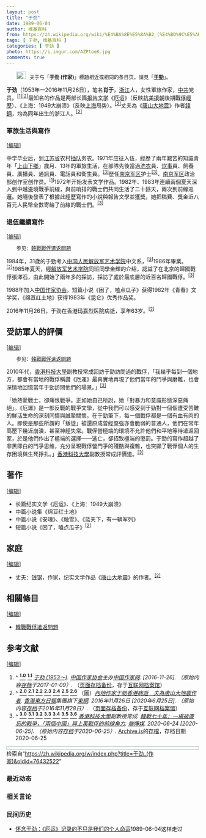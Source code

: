 ```yaml
---
layout: post
title: "于劲"
date: 1989-06-04
author: 维基百科
from: https://zh.wikipedia.org/wiki/%E4%BA%8E%E5%8A%B2_(%E4%BD%9C%E5%AE%B6)
tags: [ 于劲, 维基百科 ]
categories: [ 于劲 ]
photo: https://i.imgur.com/AZPtoeK.jpg
comments: true
---
```

<div class="mw-content-ltr mw-parser-output" lang="zh" dir="ltr"><div id="noteTA-8be63ced" class="noteTA"><div class="noteTA-title" data-noteta-code="zh-hans:于劲 (作家); zh-hant:于勁 (作家);"></div><div class="noteTA-local"><div data-noteta-code="zh-hans:于; zh-hant:于;"></div></div></div>
<style data-mw-deduplicate="TemplateStyles:r85100532">.mw-parser-output .hatnote{font-size:small}.mw-parser-output div.hatnote{padding-left:2em;margin-bottom:0.8em;margin-top:0.8em}.mw-parser-output .hatnote-notice-img::after{content:"\202f \202f \202f \202f "}.mw-parser-output .hatnote-notice-img-small::after{content:"\202f \202f "}.mw-parser-output .hatnote+link+.hatnote{margin-top:-0.5em}body.skin-minerva .mw-parser-output .hatnote-notice-img,body.skin-minerva .mw-parser-output .hatnote-notice-img-small{display:none}@media print{body.ns-0 .mw-parser-output .hatnote{display:none!important}}</style><div role="note" class="hatnote navigation-not-searchable"><span class="noviewer hatnote-notice-img" typeof="mw:File"><a href="/wiki/Wikipedia:%E6%B6%88%E6%AD%A7%E4%B9%89" title="Wikipedia:消歧义"><img alt="" src="//upload.wikimedia.org/wikipedia/commons/thumb/5/5f/Disambig_gray.svg/25px-Disambig_gray.svg.png" decoding="async" width="25" height="19" class="mw-file-element" srcset="//upload.wikimedia.org/wikipedia/commons/thumb/5/5f/Disambig_gray.svg/38px-Disambig_gray.svg.png 1.5x, //upload.wikimedia.org/wikipedia/commons/thumb/5/5f/Disambig_gray.svg/50px-Disambig_gray.svg.png 2x" data-file-width="220" data-file-height="168"></a></span>关于与「<b>于劲 (作家)</b>」標題相近或相同的条目页，請見「<b><a href="/wiki/%E4%BA%8E%E5%8A%B2" class="mw-disambig" title="于劲">于勁</a></b>」。</div>
<p><b>于劲</b>（1953年—2016年11月26日），笔名<b>肖于</b>，<a href="/wiki/%E6%B5%99%E6%B1%9F" class="mw-redirect" title="浙江">浙江</a>人，女性軍旅作家，<a href="/wiki/%E4%B8%AD%E5%9B%BD%E5%85%B1%E4%BA%A7%E5%85%9A" title="中国共产党">中共</a>党员。<sup id="cite_ref-zgzjw_1-0" class="reference"><a href="#cite_note-zgzjw-1"><span class="cite-bracket">[</span>1<span class="cite-bracket">]</span></a></sup><sup id="cite_ref-東網_2-0" class="reference"><a href="#cite_note-東網-2"><span class="cite-bracket">[</span>2<span class="cite-bracket">]</span></a></sup>最知名的作品是两部长篇<a href="/wiki/%E6%8A%A5%E5%91%8A%E6%96%87%E5%AD%A6" title="报告文学">报告文学</a>《厄运》（反映<a href="/wiki/%E6%8A%97%E7%BE%8E%E6%8F%B4%E6%9C%9D" class="mw-redirect" title="抗美援朝">抗美援朝</a>後期<a href="/wiki/%E9%9F%93%E6%88%B0%E6%88%B0%E4%BF%98" class="mw-redirect" title="韓戰戰俘">戰俘經歷</a>）、《上海：1949大崩溃》（反映<a href="/wiki/%E4%B8%8A%E6%B5%B7" class="mw-redirect" title="上海">上海</a>局势）。<sup id="cite_ref-東網_2-1" class="reference"><a href="#cite_note-東網-2"><span class="cite-bracket">[</span>2<span class="cite-bracket">]</span></a></sup>丈夫為《<a href="/wiki/%E5%94%90%E5%B1%B1%E5%A4%A7%E5%9C%B0%E9%9C%87" title="唐山大地震">唐山大地震</a>》作者<a href="/wiki/%E9%8C%A2%E9%8B%BC" title="錢鋼">錢鋼</a>，均為同年出生的浙江人。<sup id="cite_ref-東網_2-2" class="reference"><a href="#cite_note-東網-2"><span class="cite-bracket">[</span>2<span class="cite-bracket">]</span></a></sup>
</p>
<meta property="mw:PageProp/toc">
<div class="mw-heading mw-heading2"></div>
<div class="mw-heading mw-heading3"><h3 id="軍旅生活與寫作"><span id=".E8.BB.8D.E6.97.85.E7.94.9F.E6.B4.BB.E8.88.87.E5.AF.AB.E4.BD.9C"></span>軍旅生活與寫作</h3><span class="mw-editsection"><span class="mw-editsection-bracket">[</span><a href="/w/index.php?title=%E4%BA%8E%E5%8A%B2_(%E4%BD%9C%E5%AE%B6)&amp;action=edit&amp;section=2" title="编辑章节：軍旅生活與寫作"><span>编辑</span></a><span class="mw-editsection-bracket">]</span></span></div>
<p>中学毕业后，到<a href="/wiki/%E6%B1%9F%E8%8B%8F%E7%9C%81" title="江苏省">江苏省</a>农村<a href="/wiki/%E6%8F%92%E9%98%9F" title="插队">插队</a>务农。1971年应征入伍，經歷了兩年艱苦的知識青年「<a href="/wiki/%E4%B8%8A%E5%B1%B1%E4%B8%8B%E9%84%89" class="mw-redirect" title="上山下鄉">上山下鄉</a>」歲月、13年的軍旅生活，在部隊先後當過<a href="/wiki/%E6%B4%97%E8%A1%A3" title="洗衣">洗衣</a>員、<a href="/w/index.php?title=%E7%82%8A%E4%BA%8B&amp;action=edit&amp;redlink=1" class="new" title="炊事（页面不存在）">炊事</a>員、飼養員、廣播員、通訊員、電話員和衛生員。<sup id="cite_ref-常成2020_3-0" class="reference"><a href="#cite_note-常成2020-3"><span class="cite-bracket">[</span>3<span class="cite-bracket">]</span></a></sup>歷任<a href="/wiki/%E4%B8%AD%E5%9B%BD%E4%BA%BA%E6%B0%91%E8%A7%A3%E6%94%BE%E5%86%9B%E5%8D%97%E4%BA%AC%E5%86%9B%E5%8C%BA" title="中国人民解放军南京军区">南京军区</a>护士<sup id="cite_ref-常成2020_3-1" class="reference"><a href="#cite_note-常成2020-3"><span class="cite-bracket">[</span>3<span class="cite-bracket">]</span></a></sup>、<a href="/wiki/%E4%B8%AD%E5%9B%BD%E4%BA%BA%E6%B0%91%E8%A7%A3%E6%94%BE%E5%86%9B%E5%8D%97%E4%BA%AC%E5%86%9B%E5%8C%BA" title="中国人民解放军南京军区">南京军区</a>政治部创作室创作员。<sup id="cite_ref-zgzjw_1-1" class="reference"><a href="#cite_note-zgzjw-1"><span class="cite-bracket">[</span>1<span class="cite-bracket">]</span></a></sup>1972年开始发表文学作品。1982年、1983年連續兩個夏天深入到中越邊境戰爭前線，與前哨排的戰士們共同生活了二十餘天，兩次到前線巡邏。她隨後發表了根據此經歷寫作的小說與報告文學並獲獎，她把稿費、獎金近八百元人民幣全數寄給了前線的戰士們。<sup id="cite_ref-常成2020_3-2" class="reference"><a href="#cite_note-常成2020-3"><span class="cite-bracket">[</span>3<span class="cite-bracket">]</span></a></sup>
</p>
<div class="mw-heading mw-heading3"><h3 id="退伍繼續寫作"><span id=".E9.80.80.E4.BC.8D.E7.B9.BC.E7.BA.8C.E5.AF.AB.E4.BD.9C"></span>退伍繼續寫作</h3><span class="mw-editsection"><span class="mw-editsection-bracket">[</span><a href="/w/index.php?title=%E4%BA%8E%E5%8A%B2_(%E4%BD%9C%E5%AE%B6)&amp;action=edit&amp;section=3" title="编辑章节：退伍繼續寫作"><span>编辑</span></a><span class="mw-editsection-bracket">]</span></span></div>
<link rel="mw-deduplicated-inline-style" href="mw-data:TemplateStyles:r85100532"><div role="note" class="hatnote navigation-not-searchable">参见：<a href="/wiki/%E9%9F%93%E6%88%B0%E6%88%B0%E4%BF%98%E9%81%A3%E8%BF%94%E5%95%8F%E9%A1%8C" class="mw-redirect" title="韓戰戰俘遣返問題">韓戰戰俘遣返問題</a></div>
<p>1984年，31歲的于勁考入<a href="/wiki/%E4%B8%AD%E5%9B%BD%E4%BA%BA%E6%B0%91%E8%A7%A3%E6%94%BE%E5%86%9B%E8%89%BA%E6%9C%AF%E5%AD%A6%E9%99%A2" class="mw-redirect" title="中国人民解放军艺术学院">中国人民解放军艺术学院</a>中文系，<sup id="cite_ref-常成2020_3-3" class="reference"><a href="#cite_note-常成2020-3"><span class="cite-bracket">[</span>3<span class="cite-bracket">]</span></a></sup>1986年畢業。<sup id="cite_ref-東網_2-3" class="reference"><a href="#cite_note-東網-2"><span class="cite-bracket">[</span>2<span class="cite-bracket">]</span></a></sup>1985年夏天，經<a href="/wiki/%E8%A7%A3%E6%94%BE%E5%86%9B%E8%89%BA%E6%9C%AF%E5%AD%A6%E9%99%A2" class="mw-redirect" title="解放军艺术学院">解放军艺术学院</a>同班同學金輝的介紹，認識了在北京的歸國戰俘張澤石，由此開始了兩年多的採訪，採訪了處於最底層的近百名歸國戰俘。<sup id="cite_ref-常成2020_3-4" class="reference"><a href="#cite_note-常成2020-3"><span class="cite-bracket">[</span>3<span class="cite-bracket">]</span></a></sup>
</p><p>1988年加入<a href="/wiki/%E4%B8%AD%E5%9B%BD%E4%BD%9C%E5%AE%B6%E5%8D%8F%E4%BC%9A" title="中国作家协会">中国作家协会</a>。短篇小说《困了，嗑点瓜子》获得1982年《青春》文学奖，《绵亘红土地》获得1983年《昆仑》优秀作品奖。
</p><p>2016年11月26日，于劲在<a href="/wiki/%E9%A6%99%E6%B8%AF" title="香港">香港</a><a href="/wiki/%E7%91%AA%E5%98%89%E7%83%88%E9%86%AB%E9%99%A2" title="瑪嘉烈醫院">玛嘉烈医院</a>病逝，享年63岁。<sup id="cite_ref-東網_2-4" class="reference"><a href="#cite_note-東網-2"><span class="cite-bracket">[</span>2<span class="cite-bracket">]</span></a></sup>
</p>
<div class="mw-heading mw-heading2"><h2 id="受訪軍人的評價"><span id=".E5.8F.97.E8.A8.AA.E8.BB.8D.E4.BA.BA.E7.9A.84.E8.A9.95.E5.83.B9"></span>受訪軍人的評價</h2><span class="mw-editsection"><span class="mw-editsection-bracket">[</span><a href="/w/index.php?title=%E4%BA%8E%E5%8A%B2_(%E4%BD%9C%E5%AE%B6)&amp;action=edit&amp;section=4" title="编辑章节：受訪軍人的評價"><span>编辑</span></a><span class="mw-editsection-bracket">]</span></span></div>
<link rel="mw-deduplicated-inline-style" href="mw-data:TemplateStyles:r85100532"><div role="note" class="hatnote navigation-not-searchable">参见：<a href="/wiki/%E9%9F%93%E6%88%B0%E6%88%B0%E4%BF%98%E9%81%A3%E8%BF%94%E5%95%8F%E9%A1%8C" class="mw-redirect" title="韓戰戰俘遣返問題">韓戰戰俘遣返問題</a></div>
<p>2010年代，<a href="/wiki/%E9%A6%99%E6%B8%AF%E7%A7%91%E6%8A%80%E5%A4%A7%E5%AD%B8" title="香港科技大學">香港科技大學</a>副教授常成回訪于勁訪問過的戰俘，「我幾乎每到一個地方，都會有當地的戰俘稱讚《厄運》最真實地再現了他們當年的鬥爭與磨難，也會深情地回憶當年于勁訪問他們的場景。」<sup id="cite_ref-常成2020_3-5" class="reference"><a href="#cite_note-常成2020-3"><span class="cite-bracket">[</span>3<span class="cite-bracket">]</span></a></sup>
</p><p>「她熱愛戰士，卻痛恨戰爭。正如她自己所說，她「對暴力和意識形態深惡痛絕」。《厄運》是一部反戰的戰爭文學，從中我們可以感受到于勁對一個個遭受苦難的鮮活生命的深刻同情與誠摯關懷。在于勁筆下，每一個戰俘都是一個有血有肉的人。即使是那些所謂的「叛徒」被還原成曾經堅強亦會脆弱的普通人，他們在常年高壓下幾近崩潰，甚至神經失常。戰俘營極端的環境不允許他們和平地等待遣返回家，於是他們作出了極端的選擇——逃亡，卻招致極端的懲罰。于勁的寫作超越了非黑即白的鬥爭思維，充分呈現戰俘營鬥爭的殘酷與複雜，也突顯了戰俘個人的生存困境與生死掙扎。」<a href="/wiki/%E9%A6%99%E6%B8%AF%E7%A7%91%E6%8A%80%E5%A4%A7%E5%AD%B8" title="香港科技大學">香港科技大學</a>副教授常成評價道。<sup id="cite_ref-常成2020_3-6" class="reference"><a href="#cite_note-常成2020-3"><span class="cite-bracket">[</span>3<span class="cite-bracket">]</span></a></sup>
</p>
<div class="mw-heading mw-heading2"><h2 id="著作"><span id=".E8.91.97.E4.BD.9C"></span>著作</h2><span class="mw-editsection"><span class="mw-editsection-bracket">[</span><a href="/w/index.php?title=%E4%BA%8E%E5%8A%B2_(%E4%BD%9C%E5%AE%B6)&amp;action=edit&amp;section=5" title="编辑章节：著作"><span>编辑</span></a><span class="mw-editsection-bracket">]</span></span></div>
<ul><li>长篇纪实文学《厄运》、《上海：1949大崩溃》</li>
<li>中篇小说集《绵亘红土地》</li>
<li>中篇小说《安魂》、《融雪》、《蓝天下，有一辆军列》</li>
<li>短篇小说《困了，嗑点瓜子》<sup id="cite_ref-東網_2-5" class="reference"><a href="#cite_note-東網-2"><span class="cite-bracket">[</span>2<span class="cite-bracket">]</span></a></sup></li></ul>
<div class="mw-heading mw-heading2"><h2 id="家庭"><span id=".E5.AE.B6.E5.BA.AD"></span>家庭</h2><span class="mw-editsection"><span class="mw-editsection-bracket">[</span><a href="/w/index.php?title=%E4%BA%8E%E5%8A%B2_(%E4%BD%9C%E5%AE%B6)&amp;action=edit&amp;section=6" title="编辑章节：家庭"><span>编辑</span></a><span class="mw-editsection-bracket">]</span></span></div>
<ul><li>丈夫：<a href="/wiki/%E9%92%B1%E9%92%A2" class="mw-redirect" title="钱钢">钱钢</a>，作家，纪实文学作品《<a href="/wiki/%E5%94%90%E5%B1%B1%E5%A4%A7%E5%9C%B0%E9%9C%87" title="唐山大地震">唐山大地震</a>》的作者。<sup id="cite_ref-東網_2-6" class="reference"><a href="#cite_note-東網-2"><span class="cite-bracket">[</span>2<span class="cite-bracket">]</span></a></sup></li></ul>
<div class="mw-heading mw-heading2"><h2 id="相關條目"><span id=".E7.9B.B8.E9.97.9C.E6.A2.9D.E7.9B.AE"></span>相關條目</h2><span class="mw-editsection"><span class="mw-editsection-bracket">[</span><a href="/w/index.php?title=%E4%BA%8E%E5%8A%B2_(%E4%BD%9C%E5%AE%B6)&amp;action=edit&amp;section=7" title="编辑章节：相關條目"><span>编辑</span></a><span class="mw-editsection-bracket">]</span></span></div>
<ul><li><a href="/wiki/%E9%9F%93%E6%88%B0%E6%88%B0%E4%BF%98%E9%81%A3%E8%BF%94%E5%95%8F%E9%A1%8C" class="mw-redirect" title="韓戰戰俘遣返問題">韓戰戰俘遣返問題</a></li></ul>
<div class="mw-heading mw-heading2"><h2 id="参考文献"><span id=".E5.8F.82.E8.80.83.E6.96.87.E7.8C.AE"></span>参考文献</h2><span class="mw-editsection"><span class="mw-editsection-bracket">[</span><a href="/w/index.php?title=%E4%BA%8E%E5%8A%B2_(%E4%BD%9C%E5%AE%B6)&amp;action=edit&amp;section=8" title="编辑章节：参考文献"><span>编辑</span></a><span class="mw-editsection-bracket">]</span></span></div>
<div class="reflist" style="list-style-type: decimal;">
<ol class="references">
<li id="cite_note-zgzjw-1"><span class="mw-cite-backlink">^ <a href="#cite_ref-zgzjw_1-0"><sup><b>1.0</b></sup></a> <a href="#cite_ref-zgzjw_1-1"><sup><b>1.1</b></sup></a></span> <span class="reference-text"><cite class="citation web"><a rel="nofollow" class="external text" href="http://www.chinawriter.com.cn/zxhy/member/6355.shtml">于劲 (1953～)</a>. <a href="/wiki/%E4%B8%AD%E5%9B%BD%E4%BD%9C%E5%AE%B6%E5%8D%8F%E4%BC%9A" title="中国作家协会">中国作家协会</a>主办<a href="/w/index.php?title=%E4%B8%AD%E5%9B%BD%E4%BD%9C%E5%AE%B6%E7%BD%91&amp;action=edit&amp;redlink=1" class="new" title="中国作家网（页面不存在）">中国作家网</a>.  <span class="reference-accessdate"> [<span class="nowrap">2016-11-26</span>]</span>. （原始内容<a rel="nofollow" class="external text" href="https://web.archive.org/web/20170109185321/http://www.chinawriter.com.cn/zxhy/member/6355.shtml">存档</a>于2017-01-09）.</cite><span title="ctx_ver=Z39.88-2004&amp;rfr_id=info%3Asid%2Fzh.wikipedia.org%3A%E4%BA%8E%E5%8A%B2+%28%E4%BD%9C%E5%AE%B6%29&amp;rft.btitle=%E4%BA%8E%E5%8A%B2+%281953%EF%BD%9E%29&amp;rft.genre=unknown&amp;rft.pub=%E4%B8%AD%E5%9B%BD%E4%BD%9C%E5%AE%B6%E5%8D%8F%E4%BC%9A%E4%B8%BB%E5%8A%9E%E4%B8%AD%E5%9B%BD%E4%BD%9C%E5%AE%B6%E7%BD%91&amp;rft_id=http%3A%2F%2Fwww.chinawriter.com.cn%2Fzxhy%2Fmember%2F6355.shtml&amp;rft_val_fmt=info%3Aofi%2Ffmt%3Akev%3Amtx%3Abook" class="Z3988"><span style="display:none;">&nbsp;</span></span> （<a rel="nofollow" class="external text" href="//web.archive.org/web/20170109185321/http://www.chinawriter.com.cn/zxhy/member/6355.shtml">页面存档备份</a>，存于<a href="/wiki/%E4%BA%92%E8%81%94%E7%BD%91%E6%A1%A3%E6%A1%88%E9%A6%86" title="互联网档案馆">互联网档案馆</a>）</span>
</li>
<li id="cite_note-東網-2"><span class="mw-cite-backlink">^ <a href="#cite_ref-東網_2-0"><sup><b>2.0</b></sup></a> <a href="#cite_ref-東網_2-1"><sup><b>2.1</b></sup></a> <a href="#cite_ref-東網_2-2"><sup><b>2.2</b></sup></a> <a href="#cite_ref-東網_2-3"><sup><b>2.3</b></sup></a> <a href="#cite_ref-東網_2-4"><sup><b>2.4</b></sup></a> <a href="#cite_ref-東網_2-5"><sup><b>2.5</b></sup></a> <a href="#cite_ref-東網_2-6"><sup><b>2.6</b></sup></a></span> <span class="reference-text">（圖）<cite class="citation news"><a rel="nofollow" class="external text" href="https://hk.on.cc/cn/bkn/cnt/news/20161126/bkncn-20161126162448305-1126_05011_001.html">內地作家于勁香港病逝　夫為唐山大地震作者</a>. <a href="/wiki/%E9%A6%99%E6%B8%AF%E6%9D%B1%E6%96%B9%E6%97%A5%E5%A0%B1" class="mw-redirect" title="香港東方日報">香港東方日報</a>集團旗下<a href="/wiki/%E6%9D%B1%E7%B6%B2" class="mw-redirect" title="東網">東網</a>. 2016年11月26日 <span class="reference-accessdate"> [2020年6月25日]</span>. （原始内容<a rel="nofollow" class="external text" href="https://web.archive.org/web/20161128221757/http://hk.on.cc/cn/bkn/cnt/news/20161126/bkncn-20161126162448305-1126_05011_001.html">存档</a>于2016年11月28日）.</cite><span title="ctx_ver=Z39.88-2004&amp;rfr_id=info%3Asid%2Fzh.wikipedia.org%3A%E4%BA%8E%E5%8A%B2+%28%E4%BD%9C%E5%AE%B6%29&amp;rft.atitle=%E5%85%A7%E5%9C%B0%E4%BD%9C%E5%AE%B6%E4%BA%8E%E5%8B%81%E9%A6%99%E6%B8%AF%E7%97%85%E9%80%9D%E3%80%80%E5%A4%AB%E7%82%BA%E5%94%90%E5%B1%B1%E5%A4%A7%E5%9C%B0%E9%9C%87%E4%BD%9C%E8%80%85&amp;rft.date=2016-11-26&amp;rft.genre=article&amp;rft_id=https%3A%2F%2Fhk.on.cc%2Fcn%2Fbkn%2Fcnt%2Fnews%2F20161126%2Fbkncn-20161126162448305-1126_05011_001.html&amp;rft_val_fmt=info%3Aofi%2Ffmt%3Akev%3Amtx%3Ajournal" class="Z3988"><span style="display:none;">&nbsp;</span></span> （<a rel="nofollow" class="external text" href="//web.archive.org/web/20161128221757/https://hk.on.cc/cn/bkn/cnt/news/20161126/bkncn-20161126162448305-1126_05011_001.html">页面存档备份</a>，存于<a href="/wiki/%E4%BA%92%E8%81%94%E7%BD%91%E6%A1%A3%E6%A1%88%E9%A6%86" title="互联网档案馆">互联网档案馆</a>）</span>
</li>
<li id="cite_note-常成2020-3"><span class="mw-cite-backlink">^ <a href="#cite_ref-常成2020_3-0"><sup><b>3.0</b></sup></a> <a href="#cite_ref-常成2020_3-1"><sup><b>3.1</b></sup></a> <a href="#cite_ref-常成2020_3-2"><sup><b>3.2</b></sup></a> <a href="#cite_ref-常成2020_3-3"><sup><b>3.3</b></sup></a> <a href="#cite_ref-常成2020_3-4"><sup><b>3.4</b></sup></a> <a href="#cite_ref-常成2020_3-5"><sup><b>3.5</b></sup></a> <a href="#cite_ref-常成2020_3-6"><sup><b>3.6</b></sup></a></span> <span class="reference-text"><cite class="citation news"><a href="/wiki/%E9%A6%99%E6%B8%AF%E7%A7%91%E6%8A%80%E5%A4%A7%E5%AD%B8" title="香港科技大學">香港科技大學</a>副教授常成. <a rel="nofollow" class="external text" href="https://theinitium.com/article/20200625-taiwan-korean-war-25th-anniversary/">韓戰七十年：一場被遺忘的戰爭，「兩個中國」與上萬戰俘的前線角力</a>. <a href="/wiki/%E7%AB%AF%E4%BC%A0%E5%AA%92" title="端传媒">端傳媒</a>. 2020-06-24 <span class="reference-accessdate"> [<span class="nowrap">2020-06-25</span>]</span>. （原始内容<a rel="nofollow" class="external text" href="https://archive.today/20200625050441/https://theinitium.com/article/20200625-taiwan-korean-war-25th-anniversary/">存档</a>于2020-06-25）.</cite><span title="ctx_ver=Z39.88-2004&amp;rfr_id=info%3Asid%2Fzh.wikipedia.org%3A%E4%BA%8E%E5%8A%B2+%28%E4%BD%9C%E5%AE%B6%29&amp;rft.atitle=%E9%9F%93%E6%88%B0%E4%B8%83%E5%8D%81%E5%B9%B4%EF%BC%9A%E4%B8%80%E5%A0%B4%E8%A2%AB%E9%81%BA%E5%BF%98%E7%9A%84%E6%88%B0%E7%88%AD%EF%BC%8C%E3%80%8C%E5%85%A9%E5%80%8B%E4%B8%AD%E5%9C%8B%E3%80%8D%E8%88%87%E4%B8%8A%E8%90%AC%E6%88%B0%E4%BF%98%E7%9A%84%E5%89%8D%E7%B7%9A%E8%A7%92%E5%8A%9B&amp;rft.au=%E9%A6%99%E6%B8%AF%E7%A7%91%E6%8A%80%E5%A4%A7%E5%AD%B8%E5%89%AF%E6%95%99%E6%8E%88%E5%B8%B8%E6%88%90&amp;rft.date=2020-06-24&amp;rft.genre=article&amp;rft_id=https%3A%2F%2Ftheinitium.com%2Farticle%2F20200625-taiwan-korean-war-25th-anniversary%2F&amp;rft_val_fmt=info%3Aofi%2Ffmt%3Akev%3Amtx%3Ajournal" class="Z3988"><span style="display:none;">&nbsp;</span></span> <a href="/wiki/Archive.is" title="Archive.is">Archive.is</a>的<a rel="nofollow" class="external text" href="https://archive.today/20200625050441/https://theinitium.com/article/20200625-taiwan-korean-war-25th-anniversary/">存檔</a>，存档日期2020-06-25</span>
</li>
</ol></div>
<div class="navbox-styles"><style data-mw-deduplicate="TemplateStyles:r84265675">.mw-parser-output .hlist dl,.mw-parser-output .hlist ol,.mw-parser-output .hlist ul{margin:0;padding:0}.mw-parser-output .hlist dd,.mw-parser-output .hlist dt,.mw-parser-output .hlist li{margin:0;display:inline}.mw-parser-output .hlist.inline,.mw-parser-output .hlist.inline dl,.mw-parser-output .hlist.inline ol,.mw-parser-output .hlist.inline ul,.mw-parser-output .hlist dl dl,.mw-parser-output .hlist dl ol,.mw-parser-output .hlist dl ul,.mw-parser-output .hlist ol dl,.mw-parser-output .hlist ol ol,.mw-parser-output .hlist ol ul,.mw-parser-output .hlist ul dl,.mw-parser-output .hlist ul ol,.mw-parser-output .hlist ul ul{display:inline}.mw-parser-output .hlist .mw-empty-li{display:none}.mw-parser-output .hlist dt::after{content:" :"}.mw-parser-output .hlist dd::after,.mw-parser-output .hlist li::after{content:" · ";font-weight:bold}.mw-parser-output .hlist-pipe dd::after,.mw-parser-output .hlist-pipe li::after{content:" | ";font-weight:normal}.mw-parser-output .hlist-hyphen dd::after,.mw-parser-output .hlist-hyphen li::after{content:" - ";font-weight:normal}.mw-parser-output .hlist-comma dd::after,.mw-parser-output .hlist-comma li::after{content:"、";font-weight:normal}.mw-parser-output .hlist dd:last-child::after,.mw-parser-output .hlist dt:last-child::after,.mw-parser-output .hlist li:last-child::after{content:none}.mw-parser-output .hlist ol{counter-reset:listitem}.mw-parser-output .hlist ol>li{counter-increment:listitem}.mw-parser-output .hlist ol>li::before{content:" "counter(listitem)"\a0 "}.mw-parser-output .hlist dd ol>li:first-child::before,.mw-parser-output .hlist dt ol>li:first-child::before,.mw-parser-output .hlist li ol>li:first-child::before{content:"（"counter(listitem)"\a0 "}.mw-parser-output ul.cslist,.mw-parser-output ul.sslist{margin:0;padding:0;display:inline-block;list-style:none}.mw-parser-output .cslist li,.mw-parser-output .sslist li{margin:0;display:inline-block}.mw-parser-output .cslist li::after{content:"，"}.mw-parser-output .sslist li::after{content:"；"}.mw-parser-output .cslist li:last-child::after,.mw-parser-output .sslist li:last-child::after{content:none}</style><style data-mw-deduplicate="TemplateStyles:r84261037">.mw-parser-output .navbox{box-sizing:border-box;border:1px solid #a2a9b1;width:100%;clear:both;font-size:88%;text-align:center;padding:1px;margin:1em auto 0}.mw-parser-output .navbox .navbox{margin-top:0}.mw-parser-output .navbox+.navbox,.mw-parser-output .navbox+.navbox-styles+.navbox{margin-top:-1px}.mw-parser-output .navbox-inner,.mw-parser-output .navbox-subgroup{width:100%}.mw-parser-output .navbox-group,.mw-parser-output .navbox-title,.mw-parser-output .navbox-abovebelow{text-align:center;padding-left:1em;padding-right:1em}.mw-parser-output .navbox-group{white-space:nowrap;text-align:right}.mw-parser-output .navbox,.mw-parser-output .navbox-subgroup{background-color:#fdfdfd}.mw-parser-output .navbox-list{border-color:#fdfdfd}.mw-parser-output .navbox-list-with-group{text-align:left;border-left-width:2px;border-left-style:solid}.mw-parser-output tr+tr>.navbox-abovebelow,.mw-parser-output tr+tr>.navbox-group,.mw-parser-output tr+tr>.navbox-image,.mw-parser-output tr+tr>.navbox-list{border-top:2px solid #fdfdfd}.mw-parser-output .navbox-title{background-color:#ccf;position:relative}.mw-parser-output .navbox-abovebelow,.mw-parser-output .navbox-group,.mw-parser-output .navbox-subgroup .navbox-title{background-color:#ddf}.mw-parser-output .navbox-subgroup .navbox-group,.mw-parser-output .navbox-subgroup .navbox-abovebelow{background-color:#e6e6ff}.mw-parser-output .navbox-even{background-color:#f7f7f7}.mw-parser-output .navbox-odd{background-color:transparent}.mw-parser-output .navbox .hlist td dl,.mw-parser-output .navbox .hlist td ol,.mw-parser-output .navbox .hlist td ul,.mw-parser-output .navbox td.hlist dl,.mw-parser-output .navbox td.hlist ol,.mw-parser-output .navbox td.hlist ul{padding:0.125em 0}.mw-parser-output .navbox .navbar{display:block;font-size:100%}.mw-parser-output .navbox-title .navbar{float:left;text-align:left;margin-right:0.5em;width:auto;padding-left:0.2em;position:absolute;left:1em}.mw-parser-output .navbox .mw-collapsible-toggle{margin-left:0.5em;position:absolute;right:1em}body.skin--responsive .mw-parser-output .navbox-image img{max-width:none!important}@media print{body.ns-0 .mw-parser-output .navbox{display:none!important}}</style></div><div role="navigation" class="navbox authority-control" aria-labelledby="-&amp;#123;zh-cn:规范控制;zh-tw:權威控制;&amp;#125;--&amp;#123;zh-cn:数据库;zh-tw:資料庫&amp;#125;-_frameless&amp;#124;text-top&amp;#124;10px&amp;#124;alt=編輯維基數據鏈接&amp;#124;link=https&amp;#58;//www.wikidata.org/wiki/Q28355293#identifiers&amp;#124;class=noprint&amp;#124;編輯維基數據鏈接" style="padding:3px"></div>
<!-- 
NewPP limit report
Parsed by mw‐web.codfw.main‐6df7948d6c‐m9str
Cached time: 20241127172421
Cache expiry: 2592000
Reduced expiry: false
Complications: [show‐toc]
CPU time usage: 0.268 seconds
Real time usage: 0.345 seconds
Preprocessor visited node count: 1638/1000000
Post‐expand include size: 14960/2097152 bytes
Template argument size: 496/2097152 bytes
Highest expansion depth: 23/100
Expensive parser function count: 2/500
Unstrip recursion depth: 0/20
Unstrip post‐expand size: 14750/5000000 bytes
Lua time usage: 0.171/10.000 seconds
Lua memory usage: 3468986/52428800 bytes
Number of Wikibase entities loaded: 1/400
-->
<!--
Transclusion expansion time report (%,ms,calls,template)
100.00%  302.109      1 -total
 37.38%  112.921      1 Template:Authority_control
 21.35%   64.514      1 Template:Reflist
 16.24%   49.066      1 Template:NoteTA
 14.83%   44.798      1 Template:Cite_web
 14.04%   42.424      1 Template:Other_uses
 13.50%   40.776      1 Template:Hatnote
  5.57%   16.839      1 Template:NSPN
  4.18%   12.643      1 Template:If_subst
  3.36%   10.164      1 Template:Bd
-->

<!-- Saved in parser cache with key zhwiki:pcache:5519275:|#|:idhash:canonical!zh and timestamp 20241127172421 and revision id 76432522. Rendering was triggered because: page-view
 -->
</div><!--esi <esi:include src="/esitest-fa8a495983347898/content" /> --><noscript><img src="https://login.wikimedia.org/wiki/Special:CentralAutoLogin/start?type=1x1&amp;useformat=desktop" alt="" width="1" height="1" style="border: none; position: absolute;"></noscript>
<div class="printfooter" data-nosnippet="">检索自“<a dir="ltr" href="https://zh.wikipedia.org/w/index.php?title=于劲_(作家)&amp;oldid=76432522">https://zh.wikipedia.org/w/index.php?title=于劲_(作家)&amp;oldid=76432522</a>”</div><div id="recent-news"><h3>最近动态</h3><ul></ul></div><div id="open-opinion"><h3>相关言论</h3><ul></ul></div><div id="mjls-record"><h3>民间历史</h3><ul><li><a href="https://nodebe4.github.io/mjlsh/1989-06-04/%E6%80%80%E5%BF%B5%E4%BA%8E%E5%8A%B2-%E5%8E%84%E8%BF%90-%E8%AE%B0%E5%BD%95%E7%9A%84%E4%B8%8D%E5%8F%AA%E6%98%AF%E6%88%91%E4%BB%AC%E7%9A%84%E4%B8%AA%E4%BA%BA%E5%91%BD%E8%BF%90/" title="怀念于劲">怀念于劲：《厄运》记录的不只是我们的个人命运</a><time>1989-06-04</time><a class="tag">这样走过</a></li>
</ul></div>